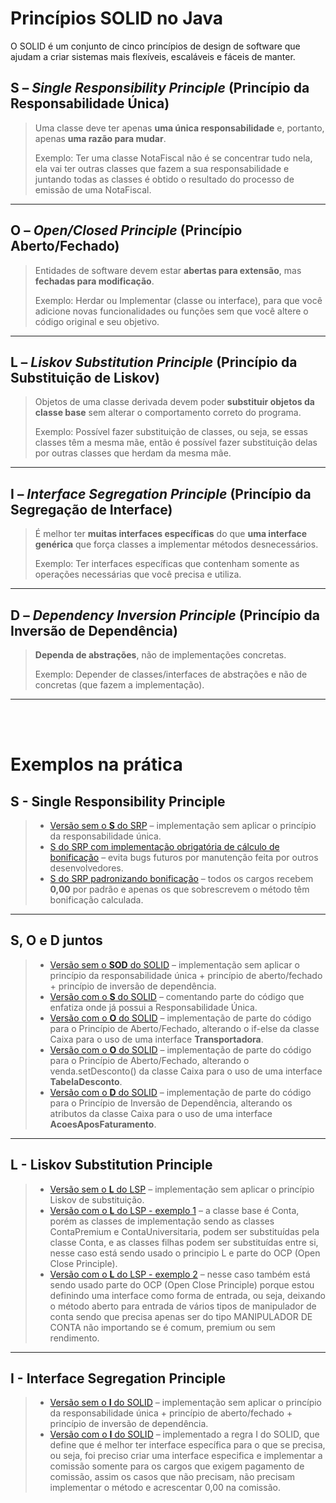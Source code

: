 # Princípios SOLID no Java

O SOLID é um conjunto de cinco princípios de design de software que ajudam a criar sistemas mais flexíveis, escaláveis e fáceis de manter.

## **S** – *Single Responsibility Principle* (Princípio da Responsabilidade Única)
> Uma classe deve ter apenas **uma única responsabilidade** e, portanto, apenas **uma razão para mudar**.
> 
> Exemplo: Ter uma classe NotaFiscal não é se concentrar tudo nela,  ela vai ter outras classes que fazem a sua responsabilidade e juntando todas as classes é obtido o resultado do processo de emissão de uma NotaFiscal.

---

## **O** – *Open/Closed Principle* (Princípio Aberto/Fechado)
> Entidades de software devem estar **abertas para extensão**, mas **fechadas para modificação**.
>
> Exemplo: Herdar ou Implementar (classe ou interface), para que você adicione novas funcionalidades ou funções sem que você altere o código original e seu objetivo.

---

## **L** – *Liskov Substitution Principle* (Princípio da Substituição de Liskov)
> Objetos de uma classe derivada devem poder **substituir objetos da classe base** sem alterar o comportamento correto do programa.
>
> Exemplo: Possível fazer substituição de classes, ou seja, se essas classes têm a mesma mãe, então é possível fazer substituição delas por outras classes que herdam da mesma mãe.

---

## **I** – *Interface Segregation Principle* (Princípio da Segregação de Interface)
> É melhor ter **muitas interfaces específicas** do que **uma interface genérica** que força classes a implementar métodos desnecessários.
>
> Exemplo: Ter interfaces específicas que contenham somente as operações necessárias que você precisa e utiliza.

---

## **D** – *Dependency Inversion Principle* (Princípio da Inversão de Dependência)
> **Dependa de abstrações**, não de implementações concretas.
>
> Exemplo: Depender de classes/interfaces de abstrações e não de concretas (que fazem a implementação).

---

<br><br>

# Exemplos na prática

## S - Single Responsibility Principle
> - [Versão sem o **S** do SRP](https://github.com/deisesalless/solid-java-codigo/commit/a508ee9704a26aadb0219ff968490bbcb2c47101) – implementação sem aplicar o princípio da responsabilidade única.
> - [S do SRP com implementação obrigatória de cálculo de bonificação](https://github.com/deisesalless/solid-java-codigo/commit/4706f8424d3345f27585c97c6bd9c6622b0da454) – evita bugs futuros por manutenção feita por outros desenvolvedores.
> - [S do SRP padronizando bonificação](https://github.com/deisesalless/solid-java-codigo/commit/c5eef0b9953458e63e2eef5aab0fe59b04b16279) – todos os cargos recebem **0,00** por padrão e apenas os que sobrescrevem o método têm bonificação calculada.

---

## **S**, **O** e **D** juntos
> - [Versão sem o **SOD** do SOLID](https://github.com/deisesalless/solid-java-codigo/commit/fdeea55ba0ebca32fb7a1ab386cdba96ec60bd5f) – implementação sem aplicar o princípio da responsabilidade única + princípio de aberto/fechado + princípio de inversão de dependência.
> - [Versão com o **S** do SOLID](https://github.com/deisesalless/solid-java-codigo/commit/89b41ee834e641b28da1c7805e473c27b430d5f0) – comentando parte do código que enfatiza onde já possui a Responsabilidade Única.
> - [Versão com o **O** do SOLID](https://github.com/deisesalless/solid-java-codigo/commit/1f1ceb441ffe0eaf314831874b573117f0ca35bf) – implementação de parte do código para o Princípio de Aberto/Fechado, alterando o if-else da classe Caixa para o uso de uma interface **Transportadora**.
> - [Versão com o **O** do SOLID](https://github.com/deisesalless/solid-java-codigo/commit/6a7ba293e08c0569a12ff0bf4a8829b59a9cce29) – implementação de parte do código para o Princípio de Aberto/Fechado, alterando o venda.setDesconto() da classe Caixa para o uso de uma interface **TabelaDesconto**.
> - [Versão com o **D** do SOLID](https://github.com/deisesalless/solid-java-codigo/commit/107212234d686798e6321112e655e2a5436a0d84) – implementação de parte do código para o Princípio de Inversão de Dependência, alterando os atributos da classe Caixa para o uso de uma interface **AcoesAposFaturamento**.

---

## L - Liskov Substitution Principle
> - [Versão sem o **L** do LSP](https://github.com/deisesalless/solid-java-codigo/commit/4aa410822bfa2070f9b6dd83ec14988c66629f19) – implementação sem aplicar o princípio Liskov de substituição.
> - [Versão com o **L** do LSP - exemplo 1](https://github.com/deisesalless/solid-java-codigo/commit/a3b7f8a23a3cb2cb46f8ac9803936cd4238cc760) – a classe base é Conta, porém as classes de implementação sendo as classes ContaPremium e ContaUniversitaria, podem ser substituídas pela classe Conta, e as classes filhas podem ser substituídas entre si, nesse caso está sendo usado o principio L e parte do OCP (Open Close Principle).
> - [Versão com o **L** do LSP - exemplo 2](https://github.com/deisesalless/solid-java-codigo/commit/a3b7f8a23a3cb2cb46f8ac9803936cd4238cc760) – nesse caso também está sendo usado parte do OCP (Open Close Principle) porque estou definindo uma interface como forma de entrada, ou seja, deixando o método aberto para entrada de vários tipos de manipulador de conta sendo que precisa apenas ser do tipo MANIPULADOR DE CONTA não importando se é comum, premium ou sem rendimento.

---

## I - Interface Segregation Principle
> - [Versão sem o **I** do SOLID](https://github.com/deisesalless/solid-java-codigo/commit/c03ddfb0ede8f15e59dc8d307ac5caf0e4a45b1c) – implementação sem aplicar o princípio da responsabilidade única + princípio de aberto/fechado + princípio de inversão de dependência.
> - [Versão com o **I** do SOLID](https://github.com/deisesalless/solid-java-codigo/commit/cf6e7352a05aac95c1dbf32b6f539c790d042a48) – implementado a regra I do SOLID, que define que é melhor ter interface específica para o que se precisa, ou seja, foi preciso criar uma interface especifica e implementar a comissão somente para os cargos que exigem pagamento de comissão, assim os casos que não precisam, não precisam implementar o método e acrescentar 0,00 na comissão.
